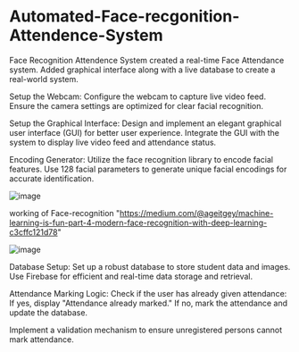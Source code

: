 # Automated-Face-recgonition-Attendence-System
Face Recognition Attendence System
created a real-time Face Attendance system. Added graphical interface along with a live database to create a real-world system. 

Setup the Webcam:
Configure the webcam to capture live video feed.
Ensure the camera settings are optimized for clear facial recognition.

Setup the Graphical Interface:
Design and implement an elegant graphical user interface (GUI) for better user experience.
Integrate the GUI with the system to display live video feed and attendance status.

Encoding Generator:
Utilize the face recognition library to encode facial features.
Use 128 facial parameters to generate unique facial encodings for accurate identification.

![image](https://github.com/nishantsingha13/Automated-Face-recgonition-Attendence-System/assets/103675762/05a5d3b6-7f9f-4614-8d6f-519e02e132b4)


working of Face-recognition "https://medium.com/@ageitgey/machine-learning-is-fun-part-4-modern-face-recognition-with-deep-learning-c3cffc121d78"

![image](https://github.com/nishantsingha13/Automated-Face-recgonition-Attendence-System/assets/103675762/c10a5b27-f595-4797-b33c-c99612354cfb)


Database Setup:
Set up a robust database to store student data and images.
Use Firebase for efficient and real-time data storage and retrieval.

Attendance Marking Logic:
Check if the user has already given attendance:
If yes, display "Attendance already marked."
If no, mark the attendance and update the database.

Implement a validation mechanism to ensure unregistered persons cannot mark attendance.
